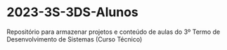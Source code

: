 # 2023-3S-3DS-Alunos
Repositório para armazenar projetos e conteúdo de aulas do 3º Termo de Desenvolvimento de Sistemas (Curso Técnico)
